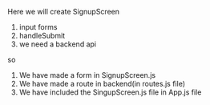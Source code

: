  Here we will create  SignupScreen

 1. input forms
 2. handleSubmit
 3. we need a backend api

so
1. We have made a form in SignupScreen.js
2. We have made a route in backend(in routes.js file)
3. We have included the SingupScreen.js file in App.js file

